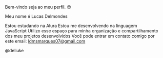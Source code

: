 Bem-vindo seja ao meu perfil. 😊

Meu nome é Lucas Delmondes

Estou estudando na Alura
Estou me desenvolvendo na linguagem JavaScript
Utilizo esse espaço para minha organização e compartilhamento dos meu projetos desenvolvidos
Você pode entrar em contato comigo por este email: 
ldmsmarques07@gmail.com

@delluke
